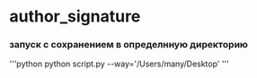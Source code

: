 # author_signature

### запуск с сохранением в определнную директорию
'''python
    python script.py --way='/Users/many/Desktop'
'''

